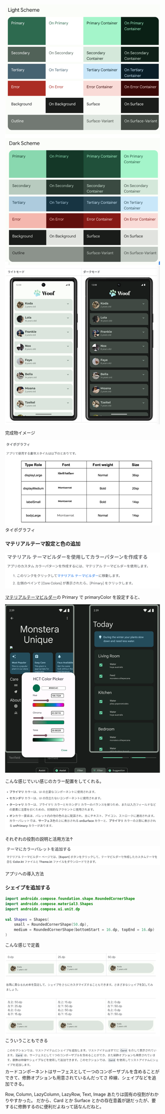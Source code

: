 ![img.png](img.png)
![img_1.png](img_1.png)

完成物イメージ

![img_2.png](img_2.png)
タイポグラフィ

### マテリアルテーマ設定と色の追加

![img_3.png](img_3.png)

[マテリアルテーマビルダー](https://m3.material.io/theme-builder#/custom)の Primary で primaryColor を設定すると、

![img_4.png](img_4.png)

こんな感じでいい感じのカラー配置をしてくれる。

![img_5.png](img_5.png)

それぞれの役割の説明と活用方法↑

![img_6.png](img_6.png)

アプリへの導入方法

### シェイプを追加する

```kotlin
import androidx.compose.foundation.shape.RoundedCornerShape
import androidx.compose.material3.Shapes
import androidx.compose.ui.unit.dp

val Shapes = Shapes(
    small = RoundedCornerShape(50.dp),
    medium = RoundedCornerShape(bottomStart = 16.dp, topEnd = 16.dp)
)
```
こんな感じで定義

![img_7.png](img_7.png)
こういうこともできる

![img_8.png](img_8.png)
カードコンポーネントはサーフェスとして一つのコンポーザブルを含めることができて、修飾オプションも用意されているんだってさ
枠線、シェイプなどを追加できる。

Row, Column, LazyColumn, LazyRow, Text, Image あたりは固有の役割がわかりやすかった。
だから、Card とか Surface とかの存在意義が謎だったが、要するに修飾するのに便利だよねって話なんだねと。

